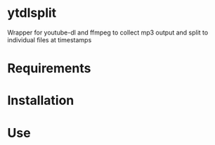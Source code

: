 # ytdlsplit
Wrapper for youtube-dl and ffmpeg to collect mp3 output and split to individual files at timestamps
# Requirements
# Installation
# Use

